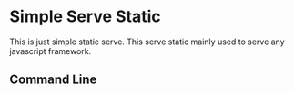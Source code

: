 # Simple Serve Static

This is just simple static serve. This serve static mainly used to serve any javascript framework.

## Command Line
